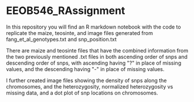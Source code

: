 # EEOB546_RAssignment


In this repository you will find an R markdown notebook with the code to replicate the maize, teosinte, and image files generated from fang_et_al_genotypes.txt and snp_position.txt

There are maize and teosinte files that have the combined information from the two previously mentioned .txt files in both ascending order of snps and descending order of snps, with ascending having "?" in place of missing values, and the descending having "-" in place of missing values. 

I further created image files showing the density of snps along the chromosomes, and the heterozygosity, normalized heterozygosity vs missing data, and a dot plot of snp locations on chromosomes. 
